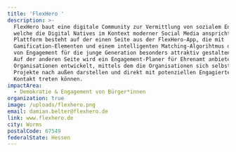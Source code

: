 ```yaml
---
title: 'FlexHero '
description: >-
  FlexHero baut eine digitale Community zur Vermittlung von sozialem Engagement,
  welche die Digital Natives im Kontext moderner Social Media anspricht. Die
  Plattform besteht auf der einen Seite aus der FlexHero-App, die mit
  Gamification-Elementen und einem intelligenten Matching-Algorihtmus das Finden
  von Engagement für die junge Generation besonders attraktiv gestalten soll.
  Auf der anderen Seite wird ein Engagement-Planer für Ehrenamt anbietende
  Organisationen entwickelt, mittels dem die Organisationen sich selbst und ihre
  Projekte nach außen darstellen und direkt mit potenziellen Engagierten in
  Kontakt treten können.
impactArea:
  - Demokratie & Engagement von Bürger*innen
organization: true
image: /uploads/flexhero.png
email: damian.belter@flexhero.de
link: www.flexhero.de
city: Worms
postalCode: 67549
federalState: Hessen
---
```


